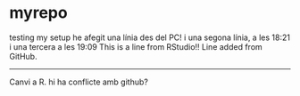 # myrepo
testing my setup 
he afegit una línia des del PC! 
i una segona línia, a les 18:21
i una tercera a les 19:09
This is a line from RStudio!!
Line added from GitHub.
***********************
Canvi a R. hi ha conflicte amb github?